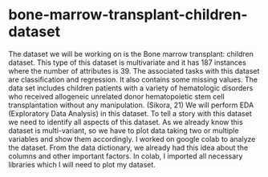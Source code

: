# bone-marrow-transplant-children-dataset
The dataset we will be working on is the Bone marrow transplant: children dataset. This type of this dataset is multivariate and it has 187 instances where the number of attributes is 39. The associated tasks with this dataset are classification and regression. It also contains some missing values. The data set includes children patients with a variety of hematologic disorders who received allogeneic unrelated donor hematopoietic stem cell transplantation without any manipulation. (Sikora, 21) We will perform EDA (Exploratory Data Analysis) in this dataset. To tell a story with this dataset we need to identify all aspects of this dataset. As we already know this dataset is multi-variant, so we have to plot data taking two or multiple variables and show them accordingly. I worked on google colab to analyze the dataset. From the data dictionary, we already had this idea about the columns and other important factors. In colab, I imported all necessary libraries which I will need to plot my dataset.
